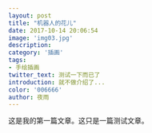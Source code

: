 ```yaml
---
layout: post
title: "机器人的花儿"
date: 2017-10-14 20:06:54
image: 'img03.jpg'
description:
category: '插画'
tags:
- 手绘插画
twitter_text: 测试一下而已了
introduction: 就不做介绍了...
color: '006666'
author: 夜雨
---
```

这是我的第一篇文章。这只是一篇测试文章。

